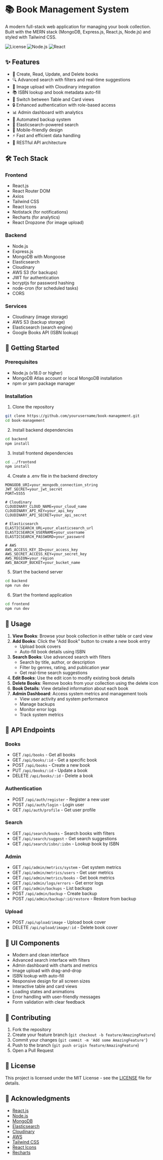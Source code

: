 # 📚 Book Management System

A modern full-stack web application for managing your book collection. Built with the MERN stack (MongoDB, Express.js, React.js, Node.js) and styled with Tailwind CSS.

![License](https://img.shields.io/badge/license-MIT-blue.svg)
![Node.js](https://img.shields.io/badge/Node.js-v18.0%2B-green.svg)
![React](https://img.shields.io/badge/React-v18.0%2B-blue.svg)

## ✨ Features

- 📖 Create, Read, Update, and Delete books
- 🔍 Advanced search with filters and real-time suggestions
- 📸 Image upload with Cloudinary integration
- 📚 ISBN lookup and book metadata auto-fill
- 🔄 Switch between Table and Card views
- 🔒 Enhanced authentication with role-based access
- 📊 Admin dashboard with analytics
- 💾 Automated backup system
- 🔎 Elasticsearch-powered search
- 📱 Mobile-friendly design
- ⚡ Fast and efficient data handling
- 🚀 RESTful API architecture

## 🛠️ Tech Stack

### Frontend
- React.js
- React Router DOM
- Axios
- Tailwind CSS
- React Icons
- Notistack (for notifications)
- Recharts (for analytics)
- React Dropzone (for image upload)

### Backend
- Node.js
- Express.js
- MongoDB with Mongoose
- Elasticsearch
- Cloudinary
- AWS S3 (for backups)
- JWT for authentication
- bcryptjs for password hashing
- node-cron (for scheduled tasks)
- CORS

### Services
- Cloudinary (image storage)
- AWS S3 (backup storage)
- Elasticsearch (search engine)
- Google Books API (ISBN lookup)

## 🚀 Getting Started

### Prerequisites
- Node.js (v18.0 or higher)
- MongoDB Atlas account or local MongoDB installation
- npm or yarn package manager

### Installation

1. Clone the repository
```bash
git clone https://github.com/yourusername/book-management.git
cd book-management
```

2. Install backend dependencies
```bash
cd backend
npm install
```

3. Install frontend dependencies
```bash
cd ../frontend
npm install
```

4. Create a .env file in the backend directory
```env
MONGODB_URI=your_mongodb_connection_string
JWT_SECRET=your_jwt_secret
PORT=5555

# Cloudinary
CLOUDINARY_CLOUD_NAME=your_cloud_name
CLOUDINARY_API_KEY=your_api_key
CLOUDINARY_API_SECRET=your_api_secret

# Elasticsearch
ELASTICSEARCH_URL=your_elasticsearch_url
ELASTICSEARCH_USERNAME=your_username
ELASTICSEARCH_PASSWORD=your_password

# AWS
AWS_ACCESS_KEY_ID=your_access_key
AWS_SECRET_ACCESS_KEY=your_secret_key
AWS_REGION=your_region
AWS_BACKUP_BUCKET=your_bucket_name
```

5. Start the backend server
```bash
cd backend
npm run dev
```

6. Start the frontend application
```bash
cd frontend
npm run dev
```

## 📱 Usage

1. **View Books**: Browse your book collection in either table or card view
2. **Add Books**: Click the "Add Book" button to create a new book entry
   - Upload book covers
   - Auto-fill book details using ISBN
3. **Search Books**: Use advanced search with filters
   - Search by title, author, or description
   - Filter by genres, rating, and publication year
   - Get real-time search suggestions
4. **Edit Books**: Use the edit icon to modify existing book details
5. **Delete Books**: Remove books from your collection using the delete icon
6. **Book Details**: View detailed information about each book
7. **Admin Dashboard**: Access system metrics and management tools
   - View user activity and system performance
   - Manage backups
   - Monitor error logs
   - Track system metrics
 
## 🔐 API Endpoints

### Books
- GET `/api/books` - Get all books
- GET `/api/books/:id` - Get a specific book
- POST `/api/books` - Create a new book
- PUT `/api/books/:id` - Update a book
- DELETE `/api/books/:id` - Delete a book

### Authentication
- POST `/api/auth/register` - Register a new user
- POST `/api/auth/login` - Login user
- GET `/api/auth/profile` - Get user profile

### Search
- GET `/api/search/books` - Search books with filters
- GET `/api/search/suggest` - Get search suggestions
- GET `/api/search/isbn/:isbn` - Lookup book by ISBN

### Admin
- GET `/api/admin/metrics/system` - Get system metrics
- GET `/api/admin/metrics/users` - Get user metrics
- GET `/api/admin/metrics/books` - Get book metrics
- GET `/api/admin/logs/errors` - Get error logs
- GET `/api/admin/backups` - List backups
- POST `/api/admin/backup` - Create backup
- POST `/api/admin/backup/:id/restore` - Restore from backup

### Upload
- POST `/api/upload/image` - Upload book cover
- DELETE `/api/upload/image/:id` - Delete book cover

## 🎨 UI Components

- Modern and clean interface
- Advanced search interface with filters
- Admin dashboard with charts and metrics
- Image upload with drag-and-drop
- ISBN lookup with auto-fill
- Responsive design for all screen sizes
- Interactive table and card views
- Loading states and animations
- Error handling with user-friendly messages
- Form validation with clear feedback

## 🤝 Contributing

1. Fork the repository
2. Create your feature branch (`git checkout -b feature/AmazingFeature`)
3. Commit your changes (`git commit -m 'Add some AmazingFeature'`)
4. Push to the branch (`git push origin feature/AmazingFeature`)
5. Open a Pull Request

## 📝 License

This project is licensed under the MIT License - see the [LICENSE](LICENSE) file for details.

## 🙏 Acknowledgments

- [React.js](https://reactjs.org/)
- [Node.js](https://nodejs.org/)
- [MongoDB](https://www.mongodb.com/)
- [Elasticsearch](https://www.elastic.co/)
- [Cloudinary](https://cloudinary.com/)
- [AWS](https://aws.amazon.com/)
- [Tailwind CSS](https://tailwindcss.com/)
- [React Icons](https://react-icons.github.io/react-icons/)
- [Recharts](https://recharts.org/)
